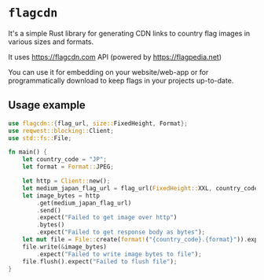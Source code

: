 # `flagcdn`

It's a simple Rust library for generating CDN links to country flag images in various sizes and formats.

It uses <https://flagcdn.com> API (powered by <https://flagpedia.net>)

You can use it for embedding on your website/web-app or for programmatically download to keep flags in your projects up-to-date.

## Usage example

```rust
use flagcdn::{flag_url, size::FixedHeight, Format};
use reqwest::blocking::Client;
use std::fs::File;

fn main() {
    let country_code = "JP";
    let format = Format::JPEG;

    let http = Client::new();
    let medium_japan_flag_url = flag_url(FixedHeight::XXL, country_code, format);
    let image_bytes = http
        .get(medium_japan_flag_url)
        .send()
        .expect("Failed to get image over http")
        .bytes()
        .expect("Failed to get response body as bytes");
    let mut file = File::create(format!("{country_code}.{format}")).expect("Failed to create file");
    file.write(&image_bytes)
        .expect("Failed to write image bytes to file");
    file.flush().expect("Failed to flush file");
}
```
